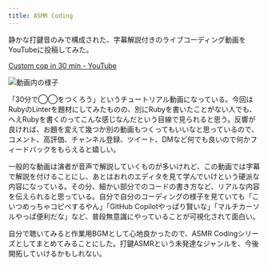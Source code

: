 ```yaml
---
title: ASMR Coding
---
```

静かな打鍵音のみで構成された、字幕解説付きのライブコーディング動画をYouTubeに投稿してみた。

[Custom cop in 30 min - YouTube](https://www.youtube.com/watch?v=HTuNoq9aEWQ)

![](https://lh3.googleusercontent.com/docs/ADP-6oFo1_sQ9YD2rq2hVQSCHWe0l3CtGIIlq0mEzKok9j6qCtXdy-XrPVQfnxr_fXA_-qdgf-8S-YMLCV0gthXXhSnHxwKC4p-qBwD1G1uzzFhjD9ywKkTHkUKNYBJfWcmOcbfLPpHZOhnJkiji0z5xL0EsmDJZjFYVWaEO9xzjNtZBBjOuVThlGElMvZnYNxI0pYhZebc-P46mK_eCgS6KqKYO8j5qTwVT0ZugRsL2F90aGi8SZSPNrHW2UbNoYxMiS39jFX6Da6dQs47hqL7Mh6UTVdo74MPPT9rmGWeFCZxcuF2vMaQg7Zf0VMKfcqvqvQ2JQDLwsLi9DrtNN0nq2jeT84w31s8sgODjHrwZLwx8Xj5NV4mDWhRA47GYrvAeE4ug3f5RWFu4cr602irCEnBV5Vitu0O864KasEfNjus41ISK4W_QtF1HFSXyfh-yYXBx5qOqJO8SUjAKErefbrZlAT_KNkMifOsJgLqOOs2jE4KmvvxhXrXkM3Lrx89rDbUjimNYhMjeE0hCpVi0OZBMwNiV4iA_uk4qyE4FITaCikjsLyBRH4Z383eAZ1QLJmB6Kef2sHbvcDMaJ4YPc1sMVcE1D8IDGTiSER6ltrlgkD0zFpNSwSBOnrsBrFR1IyzVGyyXR_V-rlQmuFICr1eF7bCfQJDT_W6tARVZwbU2YdLifpVKRUH75LOkUR36IR7s1Y70AaIyqlJw06c2cD4VBoJ5-zK0EsQC5Y0n09JnMhsyz7AFPEN3P0UhPyvflo_WkulyWULtbcSt2MmnpZ7lCQHEvdbqAN3fJe7s8ZvITSnJihARlRyUZO4pCcYCGpVWWTwip6qI7AeuokzgI8uXs9gc1tU32w6eHocEkYdb2pjhA_Xnjl8K7VCURlFffr32Ho8VrT_bj2-R1a5y85sOBv3eYaqNDsO-Apn6zrNnSY6ENUHG426RvXce8mtZ7Axpi7e8SN4U_inokCOOPSQNmDvwlOMEb2osOEsUyCgUzwtDrLd6dTGgzZ37J7tVO2IM24hAEx4_G7dT5tuC7__LSgvV8xFT4WG3LAMENyS0BxqJdlJj4fWpmdBVHFDpNWt7G7tt-0UV3trMLsd1xvo_k3o_dWgG32c057QdauYsAm3cjZmhJt6mg2xlfh8f-rN5oq3Ltk-W5kol4TeZCSvromj7Sy2T2aPFWyYRgyMtLYDXGKr6ZJheXiVNmveiWZ_hh2TUCLnMVaVRQgh5REMas0I9hlv0roYFTag9TVZ8axYUrQ "動画内の様子")

「30分で◯◯をつくろう」というチュートリアル動画になっている。今回はRubyのLinterを題材にしてみたものの、別にRubyを書いたことがない人でも、へえRubyを書くのってこんな感じなんだという目線で見られると思う。反響が良ければ、お題を変えて幾つか別の動画もつくってもいいなと思っているので、コメント、高評価、チャンネル登録、ツイート、DMなど何でも良いので何かフィードバックをもらえると嬉しい。

一般的な動画は演者が音声で解説していくものが多いけれど、この動画では字幕で解説を付けることにし、あとはおれのエディタを見て学んでいけという硬派な内容になっている。その分、細かい部分でのコードの書き方など、リアルな内容を伝えられると思っている。自分で自分のコーディングの様子を見ていても「こいつめっちゃコピペするやん」「GitHub Copilotやっぱり賢いな」「マルチカーソルやっぱ便利だな」など、普段無意識にやっていることが可視化されて面白い。

自分で聴いてみると作業用BGMとして心地良かったので、ASMR Codingシリーズとしてまとめてみることにした。打鍵ASMRという未発達なジャンルを、今後開拓していけるかもしれない。
